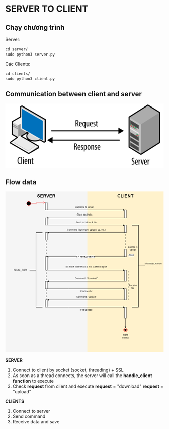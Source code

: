 # SERVER TO CLIENT

## Chạy chương trình

Server:
```
cd server/
sudo python3 server.py
```

Các Clients:
```
cd clients/
sudo python3 client.py
```

## Communication between client and server

![alt](pic/client-server-1.png)

## Flow data

![alt](pic/dataflow.png)

**SERVER**
1. Connect to client by socket (socket, threading) + SSL
2. As soon as a thread connects, the server will call the **handle_client function** to execute
3. Check **request** from client and execute
   **request** = "download"
   **request** = "upload"

**CLIENTS**
1. Connect to server
2. Send command
3. Receive data and save